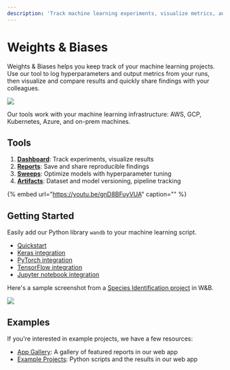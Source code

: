```yaml
---
description: 'Track machine learning experiments, visualize metrics, and share results'
---
```


# Weights & Biases

Weights & Biases helps you keep track of your machine learning projects. Use our tool to log hyperparameters and output metrics from your runs, then visualize and compare results and quickly share findings with your colleagues.

![](.gitbook/assets/workflow-june-2020-v1.png)

Our tools work with your machine learning infrastructure: AWS, GCP, Kubernetes, Azure, and on-prem machines.

## Tools

1. [**Dashboard**](app/): Track experiments, visualize results
2. [**Reports**](reports.md): Save and share reproducible findings
3. [**Sweeps**](sweeps/): Optimize models with hyperparameter tuning
4. [**Artifacts**](artifacts/): Dataset and model versioning, pipeline tracking

{% embed url="https://youtu.be/gnD8BFuyVUA" caption="" %}

## Getting Started

Easily add our Python library `wandb` to your machine learning script.

* [Quickstart](quickstart.md)
* [Keras integration](library/integrations/keras.md)
* [PyTorch integration](library/integrations/pytorch.md)
* [TensorFlow integration](library/integrations/tensorflow.md)
* [Jupyter notebook integration](library/integrations/jupyter.md)

Here's a sample screenshot from a [Species Identification project](https://app.wandb.ai/stacey/curr_learn/reports?view=stacey%2FSpecies%20Identification) in W&B.

![](.gitbook/assets/screen-shot-2020-08-07-at-1.16.16-pm.png)

## Examples

If you're interested in example projects, we have a few resources:

* [App Gallery](https://app.wandb.ai/gallery): A gallery of featured reports in our web app
* [Example Projects](library/example-projects/): Python scripts and the results in our web app

